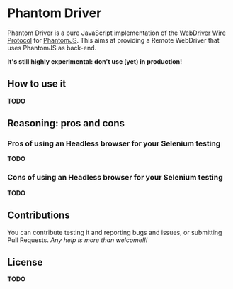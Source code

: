 # Phantom Driver

Phantom Driver is a pure JavaScript implementation of the [WebDriver Wire Protocol](http://code.google.com/p/selenium/wiki/JsonWireProtocol) for [PhantomJS](http://phantomjs.org/).
This aims at providing a Remote WebDriver that uses PhantomJS as back-end.

**It's still highly experimental: don't use (yet) in production!**

## How to use it
**TODO**

## Reasoning: pros and cons

### Pros of using an Headless browser for your Selenium testing
**TODO**

### Cons of using an Headless browser for your Selenium testing
**TODO**

## Contributions

You can contribute testing it and reporting bugs and issues, or submitting Pull Requests.
_Any help is more than welcome!!!_

## License
**TODO**